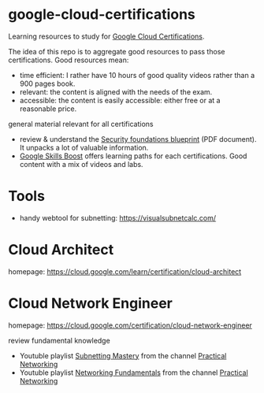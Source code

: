 # google-cloud-certifications
Learning resources to study for [Google Cloud Certifications](https://cloud.google.com/learn/certification).

The idea of this repo is to aggregate good resources to pass those certifications. Good resources mean:

* time efficient: I rather have 10 hours of good quality videos rather than a 900 pages book.
* relevant: the content is aligned with the needs of the exam.
* accessible: the content is easily accessible: either free or at a reasonable price.

general material relevant for all certifications
* review & understand the [Security foundations blueprint](https://cloud.google.com/architecture/security-foundations) (PDF document). It unpacks a lot of valuable information.
* [Google Skills Boost](https://www.cloudskillsboost.google/paths) offers learning paths for each certifications. Good content with a mix of videos and labs.

# Tools

* handy webtool for subnetting: https://visualsubnetcalc.com/

# Cloud Architect
homepage: https://cloud.google.com/learn/certification/cloud-architect


# Cloud Network Engineer
homepage: https://cloud.google.com/certification/cloud-network-engineer

review fundamental knowledge
* Youtuble playlist [Subnetting Mastery](https://www.youtube.com/playlist?list=PLIFyRwBY_4bQUE4IB5c4VPRyDoLgOdExE) from the channel 
[Practical Networking](https://www.youtube.com/@PracticalNetworking)
* Youtuble playlist [Networking Fundamentals](https://www.youtube.com/playlist?list=PLIFyRwBY_4bRLmKfP1KnZA6rZbRHtxmXi) from the channel 
[Practical Networking](https://www.youtube.com/@PracticalNetworking)







